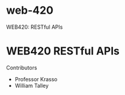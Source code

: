 # web-420
WEB420: RESTful APIs
<h1>WEB420 RESTful APIs</h1
<h2>Contributors</h2>
<ul>
	<li>Professor Krasso</li>
	<li>William Talley</li>
</ul>

